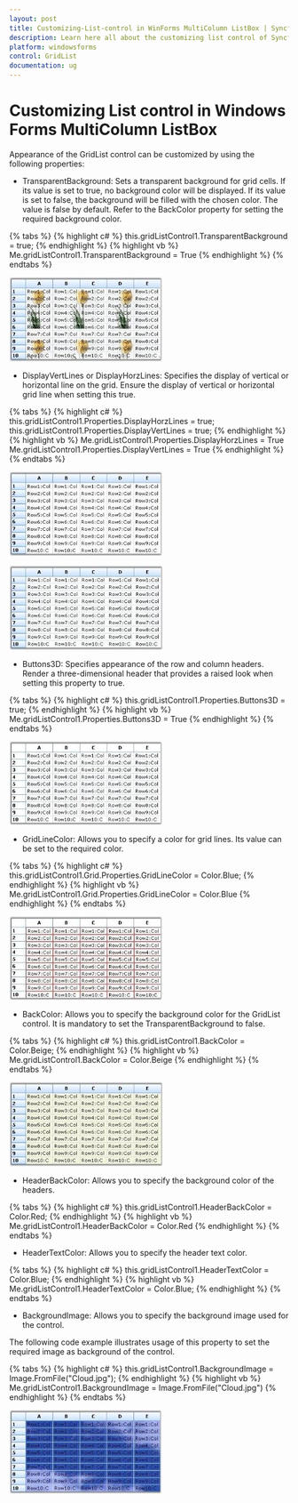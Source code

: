 ```yaml
---
layout: post
title: Customizing-List-control in WinForms MultiColumn ListBox | Syncfusion
description: Learn here all about the customizing list control of Syncfusion Windows Forms MultiColumn ListBox (GridListControl) control and more.
platform: windowsforms
control: GridList
documentation: ug
---
```


# Customizing List control in Windows Forms MultiColumn ListBox

Appearance of the GridList control can be customized by using the following properties:

* TransparentBackground: Sets a transparent background for grid cells. If its value is set to true, no background color will be displayed. If its value is set to false, the background will be filled with the chosen color. The value is false by default. Refer to the BackColor property for setting the required background color. 

{% tabs %}
{% highlight c# %}
this.gridListControl1.TransparentBackground = true;
{% endhighlight  %}
{% highlight vb %}
Me.gridListControl1.TransparentBackground = True
{% endhighlight  %}
{% endtabs %}

![TransparentBackground in Windows Forms MultiColumn ListBox](Customizing-List-control_images/Customizing-List-control_img1.jpeg) 

* DisplayVertLines or DisplayHorzLines: Specifies the display of vertical or horizontal line on the grid. Ensure the display of vertical or horizontal grid line when setting this true.

{% tabs %}
{% highlight c# %}
this.gridListControl1.Properties.DisplayHorzLines = true;
this.gridListControl1.Properties.DisplayVertLines = true;
{% endhighlight  %}
{% highlight vb %}
Me.gridListControl1.Properties.DisplayHorzLines = True
Me.gridListControl1.Properties.DisplayVertLines = True
{% endhighlight  %}
{% endtabs %}

![DisplayVertLines or DisplayHorzLines in WinForms MultiColumn ListBox](Customizing-List-control_images/Customizing-List-control_img2.jpeg) 

![DisplayVertLines or DisplayHorzLines in WinForms MultiColumn ListBox](Customizing-List-control_images/Customizing-List-control_img3.jpeg)

* Buttons3D: Specifies appearance of the row and column headers. Render a three-dimensional header that provides a raised look when setting this property to true. 

{% tabs %}
{% highlight c# %}
this.gridListControl1.Properties.Buttons3D = true;
{% endhighlight  %}
{% highlight vb %}
Me.gridListControl1.Properties.Buttons3D = True
{% endhighlight  %}
{% endtabs %}

![Appearance of row and column headers](Customizing-List-control_images/Customizing-List-control_img4.jpeg) 

* GridLineColor: Allows you to specify a color for grid lines. Its value can be set to the required color.

{% tabs %}
{% highlight c# %}
this.gridListControl1.Grid.Properties.GridLineColor = Color.Blue;
{% endhighlight  %}
{% highlight vb %}
Me.gridListControl1.Grid.Properties.GridLineColor = Color.Blue
{% endhighlight  %}
{% endtabs %}

![Grid Line Color in WinForms MultiColumn ListBox](Customizing-List-control_images/Customizing-List-control_img5.jpeg) 

* BackColor: Allows you to specify the background color for the GridList control. It is mandatory to set the TransparentBackground to false.

{% tabs %}
{% highlight c# %}
this.gridListControl1.BackColor = Color.Beige;
{% endhighlight  %}
{% highlight vb %}
Me.gridListControl1.BackColor = Color.Beige
{% endhighlight  %}
{% endtabs %}

![BackColor in WinForms MultiColumn ListBox](Customizing-List-control_images/Customizing-List-control_img6.jpeg) 

* HeaderBackColor: Allows you to specify the background color of the headers.

{% tabs %}
{% highlight c# %}
this.gridListControl1.HeaderBackColor = Color.Red;
{% endhighlight  %}
{% highlight vb %}
Me.gridListControl1.HeaderBackColor = Color.Red
{% endhighlight  %}
{% endtabs %}

* HeaderTextColor: Allows you to specify the header text color. 

{% tabs %}
{% highlight c# %}
this.gridListControl1.HeaderTextColor = Color.Blue;
{% endhighlight %}
{% highlight vb %}
Me.gridListControl1.HeaderTextColor = Color.Blue;
{% endhighlight  %}
{% endtabs %}

* BackgroundImage: Allows you to specify the background image used for the control.

The following code example illustrates usage of this property to set the required image as background of the control.

{% tabs %}
{% highlight c# %}
this.gridListControl1.BackgroundImage = Image.FromFile("Cloud.jpg");
{% endhighlight  %}
{% highlight vb %}
Me.gridListControl1.BackgroundImage = Image.FromFile("Cloud.jpg")
{% endhighlight  %}
{% endtabs %}

![BackgroundImage in Windows Forms MultiColumn ListBox](Customizing-List-control_images/Customizing-List-control_img7.jpeg)
